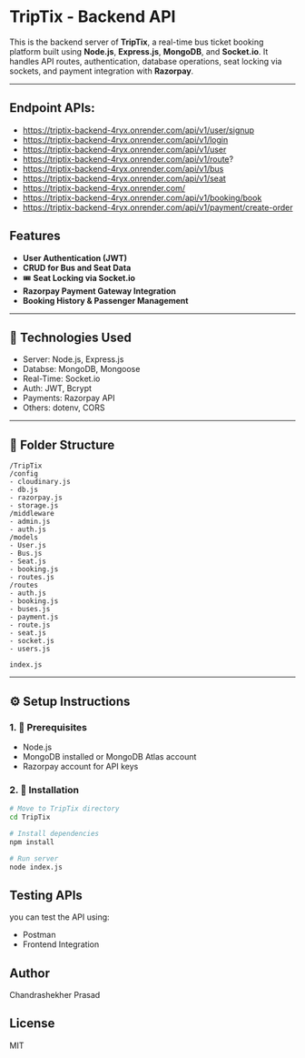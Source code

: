 #  TripTix - Backend API 

This is the backend server of **TripTix**, a real-time bus ticket booking platform built using **Node.js**, **Express.js**, **MongoDB**, and **Socket.io**. It handles API routes, authentication, database operations, seat locking via sockets, and payment integration with **Razorpay**.

---

## Endpoint APIs:

- https://triptix-backend-4ryx.onrender.com/api/v1/user/signup
- https://triptix-backend-4ryx.onrender.com/api/v1/login
- https://triptix-backend-4ryx.onrender.com/api/v1/user
- https://triptix-backend-4ryx.onrender.com/api/v1/route?
- https://triptix-backend-4ryx.onrender.com/api/v1/bus
- https://triptix-backend-4ryx.onrender.com/api/v1/seat
- https://triptix-backend-4ryx.onrender.com/
- https://triptix-backend-4ryx.onrender.com/api/v1/booking/book
- https://triptix-backend-4ryx.onrender.com/api/v1/payment/create-order

##  Features

-  **User Authentication (JWT)**
-  **CRUD for Bus and Seat Data**
- 🎟 **Seat Locking via Socket.io**
-  **Razorpay Payment Gateway Integration**
-  **Booking History & Passenger Management**

---

## 🧠 Technologies Used

- Server: Node.js, Express.js
- Databse: MongoDB, Mongoose
- Real-Time: Socket.io
- Auth: JWT, Bcrypt
- Payments: Razorpay API
- Others: dotenv, CORS


---

## 📁 Folder Structure

```
/TripTix
/config
- cloudinary.js
- db.js
- razorpay.js
- storage.js
/middleware
- admin.js
- auth.js
/models
- User.js
- Bus.js
- Seat.js
- booking.js
- routes.js
/routes
- auth.js
- booking.js
- buses.js
- payment.js
- route.js
- seat.js
- socket.js
- users.js

index.js
```


---

## ⚙️ Setup Instructions

### 1. 🔧 Prerequisites

- Node.js
- MongoDB installed or MongoDB Atlas account
- Razorpay account for API keys

### 2. 🚀 Installation

```bash
# Move to TripTix directory
cd TripTix

# Install dependencies
npm install

# Run server
node index.js
```
## Testing APIs
you can test the API using:
- Postman
- Frontend Integration

## Author
Chandrashekher Prasad

## License
MIT




